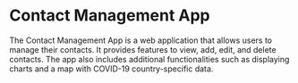 # Contact Management App
The Contact Management App is a web application that allows users to manage their contacts. 
It provides features to view, add, edit, and delete contacts. The app also includes additional
functionalities such as displaying charts and a map with COVID-19 country-specific data.

